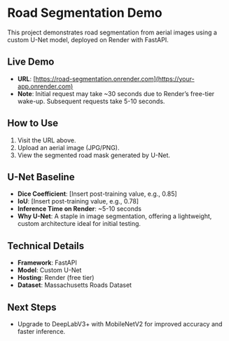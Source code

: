  # Road Segmentation Demo

This project demonstrates road segmentation from aerial images using a custom U-Net model, deployed on Render with FastAPI.

## Live Demo
- **URL**: [https://road-segmentation.onrender.com](https://your-app.onrender.com)
- **Note**: Initial request may take ~30 seconds due to Render’s free-tier wake-up. Subsequent requests take 5-10 seconds.

## How to Use
1. Visit the URL above.
2. Upload an aerial image (JPG/PNG).
3. View the segmented road mask generated by U-Net.

## U-Net Baseline
- **Dice Coefficient**: [Insert post-training value, e.g., 0.85]
- **IoU**: [Insert post-training value, e.g., 0.78]
- **Inference Time on Render**: ~5-10 seconds
- **Why U-Net**: A staple in image segmentation, offering a lightweight, custom architecture ideal for initial testing.

## Technical Details
- **Framework**: FastAPI
- **Model**: Custom U-Net
- **Hosting**: Render (free tier)
- **Dataset**: Massachusetts Roads Dataset

## Next Steps
- Upgrade to DeepLabV3+ with MobileNetV2 for improved accuracy and faster inference.
